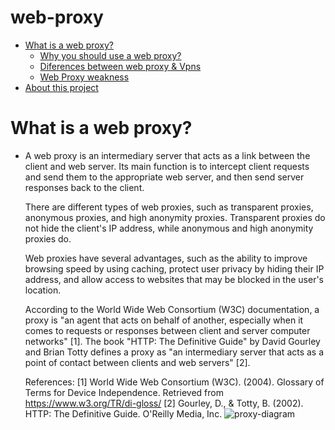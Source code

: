 # web-proxy

- [What is a web proxy?](What-is-a-web.proxy?)
   - [Why you should use a web proxy?](Why-you-should-use-a-web-proxy?)
   - [Diferences between web proxy & Vpns](Diferences-between-web-proxy-&-Vpns)
   - [Web Proxy weakness](Web-Proxy-weakness)
- [About this project](About-this-project)
# What is a web proxy?

- A web proxy is an intermediary server that acts as a link between the client and web server. Its main function is to intercept client requests and send them to the appropriate web server, and then send server responses back to the client.

  There are different types of web proxies, such as transparent proxies, anonymous proxies, and high anonymity proxies. Transparent proxies do not hide the client's IP address, while anonymous and high anonymity proxies do.

  Web proxies have several advantages, such as the ability to improve browsing speed by using caching, protect user privacy by hiding their IP address, and allow access to websites that may be blocked in the user's location.

  According to the World Wide Web Consortium (W3C) documentation, a proxy is "an agent that acts on behalf of another, especially when it comes to requests or responses between client and server computer networks" [1]. The book "HTTP: The Definitive Guide" by David Gourley and Brian Totty defines a proxy as "an intermediary server that acts as a point of contact between clients and web servers" [2].

  References:
  [1] World Wide Web Consortium (W3C). (2004). Glossary of Terms for Device Independence. Retrieved from https://www.w3.org/TR/di-gloss/
  [2] Gourley, D., & Totty, B. (2002). HTTP: The Definitive Guide. O'Reilly Media, Inc.
![proxy-diagram](https://user-images.githubusercontent.com/88646148/236625471-8d3cbc0e-3376-46b1-bb29-bdff25cb1a40.png)
